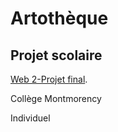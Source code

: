 # Artothèque
##  Projet scolaire

[Web 2-Projet final](https://tim-montmorency.com/timdoc/582-211/projets/refonte-siteweb/etape1/).

Collège Montmorency

Individuel
